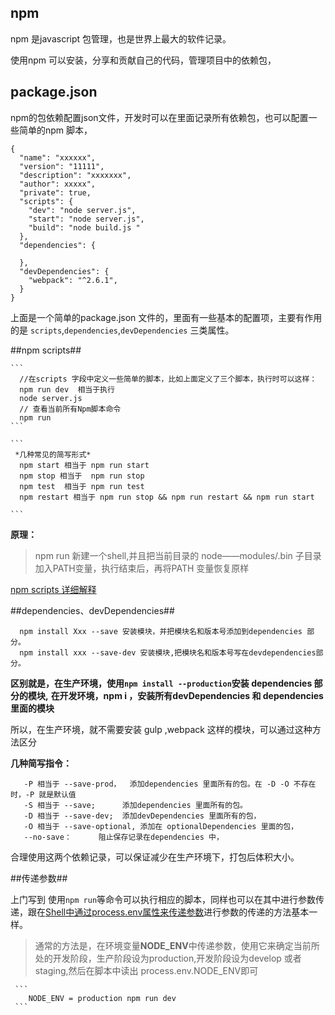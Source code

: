 ## npm ##

   npm 是javascript 包管理，也是世界上最大的软件记录。

   使用npm 可以安装，分享和贡献自己的代码，管理项目中的依赖包，

## package.json ##



  npm的包依赖配置json文件，开发时可以在里面记录所有依赖包，也可以配置一些简单的npm 脚本，


```
{
  "name": "xxxxxx",
  "version": "11111",
  "description": "xxxxxxx",
  "author": xxxxx",
  "private": true,
  "scripts": {
    "dev": "node server.js",
    "start": "node server.js",
    "build": "node build.js "
  },
  "dependencies": {

  },
  "devDependencies": {
    "webpack": "^2.6.1",
  }
}

```
  上面是一个简单的package.json 文件的，里面有一些基本的配置项，主要有作用的是 `scripts`,`dependencies`,`devDependencies` 三类属性。

##npm scripts##

    ```
      //在scripts 字段中定义一些简单的脚本，比如上面定义了三个脚本，执行时可以这样：
      npm run dev  相当于执行
      node server.js   
      // 查看当前所有Npm脚本命令
      npm run
    ```

    ```
     *几种常见的简写形式*
      npm start 相当于 npm run start
      npm stop 相当于  npm run stop
      npm test  相当于 npm run test
      npm restart 相当于 npm run stop && npm run restart && npm run start

    ```
   **原理：**


> npm run 新建一个shell,并且把当前目录的 node——modules/.bin
> 子目录加入PATH变量，执行结束后，再将PATH 变量恢复原样

   [npm scripts 详细解释][1]    

##dependencies、devDependencies##

      npm install Xxx --save 安装模块，并把模块名和版本号添加到dependencies 部分。
      npm install xxx --save-dev 安装模块,把模块名和版本号写在devdependencies部分。


   **区别就是，在生产环境，使用`npm install --production`安装 dependencies 部分的模块,**
   **在开发环境，npm i ，安装所有devDependencies 和 dependencies里面的模块**

所以，在生产环境，就不需要安装 gulp ,webpack 这样的模块，可以通过这种方法区分


  **几种简写指令：**
   ```
      -P 相当于 --save-prod，  添加dependencies 里面所有的包。在 -D -O 不存在时，-P 就是默认值
      -S 相当于 --save;      添加dependencies 里面所有的包。
      -D 相当于 --save-dev;  添加devDependencies 里面所有的包，
      -O 相当于 --save-optional, 添加在 optionalDependencies 里面的包，
      --no-save：      阻止保存记录在dependencies 中，

   ```

   合理使用这两个依赖记录，可以保证减少在生产环境下，打包后体积大小。

##传递参数##

 上门写到 使用`npm run`等命令可以执行相应的脚本，同样也可以在其中进行参数传递，跟在[Shell中通过process.env属性来传递参数][2]进行参数的传递的方法基本一样。



>    通常的方法是，在环境变量**NODE_ENV**中传递参数，使用它来确定当前所处的开发阶段，生产阶段设为production,开发阶段设为develop 或者staging,然后在脚本中读出 process.env.NODE_ENV即可

     ```
        NODE_ENV = production npm run dev
     ```


  [1]: http://www.ruanyifeng.com/blog/2016/10/npm_scripts.html
  [2]: http://javascript.ruanyifeng.com/nodejs/process.html#toc5
